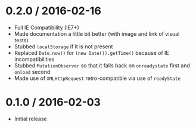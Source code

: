 0.2.0 / 2016-02-16
==================

- Full IE Compatibility (IE7+)
- Made documentation a little bit better (with image and link of visual tests)
- Stubbed `localStorage` if it is not present
- Replaced `Date.now()` for `(new Date()).getTime()` because of IE incompatibilities
- Stubbed `MutationObserver` so that it falls back on `onreadystate` first and `onload` second
- Made use of `XMLHttpRequest` retro-compatible via use of `readyState`


0.1.0 / 2016-02-03
==================

- Initial release
